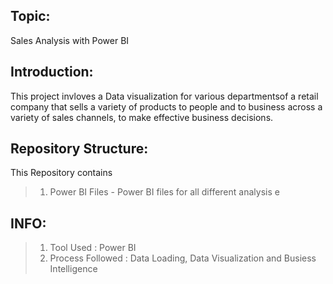 ## Topic:
Sales Analysis with Power BI


## Introduction:
This project invloves a Data visualization for various departmentsof a retail company that sells a variety of 
products to people and to business across a variety of sales channels, to make effective business decisions.


## Repository Structure:
This Repository contains

>1. Power BI Files - Power BI files for all different analysis
e

## INFO:
>1. Tool Used : Power BI
>2. Process Followed : Data Loading, Data Visualization and Busiess Intelligence